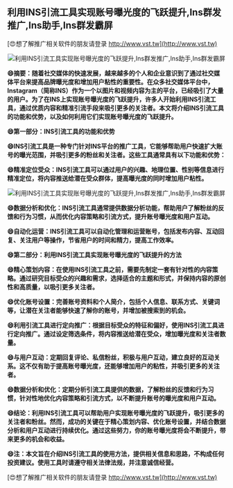 ## **利用INS引流工具实现账号曝光度的飞跃提升,Ins群发推广,Ins助手,Ins群发霸屏**

[😍想了解推广相关软件的朋友请登录 http://www.vst.tw](http://www.vst.tw)

 <center><img src="https://vst.tw/MP4/tuiguang/png/3.png" alt="利用INS引流工具实现账号曝光度的飞跃提升,Ins群发推广,Ins助手,Ins群发霸屏"></center>

**😄摘要：随着社交媒体的快速发展，越来越多的个人和企业意识到了通过社交媒体平台来提高品牌曝光度和增加用户粘性的重要性。在众多社交媒体平台中，Instagram（简称INS）作为一个以图片和视频内容为主的平台，已经吸引了大量的用户。为了在INS上实现账号曝光度的飞跃提升，许多人开始利用INS引流工具，通过优质内容和精准引流手段来吸引更多的关注者。本文将介绍INS引流工具的功能和优势，以及如何利用它们实现账号曝光度的飞跃提升。**

**😄第一部分：INS引流工具的功能和优势**

**😄INS引流工具是一种专门针对INS平台的推广工具，它能够帮助用户快速扩大账号的曝光范围，并吸引更多的粉丝和关注者。这些工具通常具有以下功能和优势：**

**😄精准定位受众：INS引流工具可以通过用户的兴趣、地理位置、性别等信息进行精准定位，将内容推送给潜在受众群体，提高曝光度的同时增加用户粘性。**

 <center><img src="https://vst.tw/MP4/tuiguang/png/6.png" alt="利用INS引流工具实现账号曝光度的飞跃提升,Ins群发推广,Ins助手,Ins群发霸屏"></center>

**😄数据分析和优化：INS引流工具通常提供数据分析功能，帮助用户了解粉丝的反馈和行为习惯，从而优化内容策略和引流方式，提升账号曝光度和用户互动。**

**😄自动化运营：INS引流工具可以自动化管理和运营账号，包括发布内容、互动回复、关注用户等操作，节省用户的时间和精力，提高工作效率。**

**😄第二部分：利用INS引流工具实现账号曝光度的飞跃提升的方法**

**😄精心策划内容：在使用INS引流工具之前，需要先制定一套有针对性的内容策略。通过研究目标受众的兴趣和需求，选择适合的主题和形式，并保持内容的原创性和高质量，以吸引更多关注者。**

**😄优化账号设置：完善账号资料和个人简介，包括个人信息、联系方式、关键词等，让潜在关注者能够快速了解你的账号，并增加被搜索到的机会。**

**😄利用引流工具进行定向推广：根据目标受众的特征和偏好，使用INS引流工具进行定向推广。通过设定筛选条件，将内容推送给潜在受众，增加曝光度和关注者数量。**

**😄与用户互动：定期回复评论、私信粉丝，积极与用户互动，建立良好的互动关系。这不仅有助于提高账号曝光度，还能够增加用户的粘性，并吸引更多的关注者。**

**😄数据分析和优化：定期分析引流工具提供的数据，了解粉丝的反馈和行为习惯，针对性地优化内容策略和引流方式，以不断提升账号的曝光度和用户互动。**

**😄结论：利用INS引流工具可以帮助用户实现账号曝光度的飞跃提升，吸引更多的关注者和粉丝。然而，成功的关键在于精心策划内容、优化账号设置，并结合数据分析和用户互动进行持续优化。通过这些努力，你的账号曝光度将会不断提升，带来更多的机会和收益。**

**😄注：本文旨在介绍INS引流工具的使用方法，提供相关信息和思路，不构成任何投资建议。使用工具时请遵守相关法律法规，并注意诚信经营。**

[😍想了解推广相关软件的朋友请登录 http://www.vst.tw](http://www.vst.tw)



